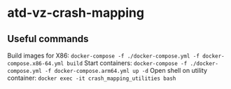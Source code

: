 # atd-vz-crash-mapping


## Useful commands
Build images for X86: `docker-compose -f ./docker-compose.yml -f docker-compose.x86-64.yml build`
Start containers: `docker-compose -f ./docker-compose.yml -f docker-compose.arm64.yml up -d`
Open shell on utility container: `docker exec -it crash_mapping_utilities bash`